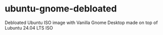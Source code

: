 # ubuntu-gnome-debloated
Debloated Ubuntu ISO image with Vanilla Gnome Desktop made on top of Lubuntu 24.04 LTS ISO

